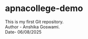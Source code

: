 # apnacollege-demo
This is my first Git repository.
<br>
Author - Anshika Goswami.
<br>
Date- 06/08/2025
